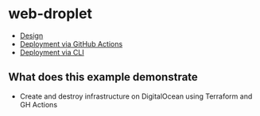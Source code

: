 # web-droplet

- [Design](docs/design.md)
- [Deployment via GitHub Actions](docs/deployment-github-actions.md)
- [Deployment via CLI](docs/deployment-cli.md)

## What does this example demonstrate

- Create and destroy infrastructure on DigitalOcean using Terraform and GH Actions

